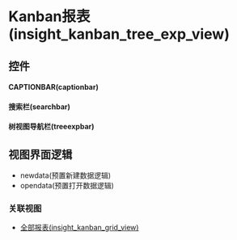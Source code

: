 # Kanban报表(insight_kanban_tree_exp_view)  <!-- {docsify-ignore-all} -->


<el-skeleton style="width:60%">
	<template #template>
		<div style="padding-bottom: 5px;display: flex;">
			<div style="display: flex;align-items: center;justify-content: space-between;flex-direction: column;">
				<el-tooltip content="页面标题">
					<el-skeleton-item variant="text" style="width:180px;height:40px;"></el-skeleton-item>
				</el-tooltip>
				<el-tooltip content="树视图">
					<el-skeleton-item variant="text" style="margin-top: 10px;width:180px;height:300px;"></el-skeleton-item>
				</el-tooltip>
			</div>
			<el-tooltip content="导航区域">
				<el-skeleton-item variant="p" style="margin-left: 10px;height:350px"></el-skeleton-item>
			</el-tooltip>
		</div>
	</template>
</el-skeleton>


## 控件
#### CAPTIONBAR(captionbar)

#### 搜索栏(searchbar)

#### 树视图导航栏(treeexpbar)


## 视图界面逻辑
  * newdata(预置新建数据逻辑)
  * opendata(预置打开数据逻辑)


### 关联视图
  * [全部报表(insight_kanban_grid_view)](app/view/insight_kanban_grid_view)

<script>
 const { createApp } = Vue
  createApp({
    data() {
      return {

      }
    }
  }).use(ElementPlus).mount('#app')
</script>
